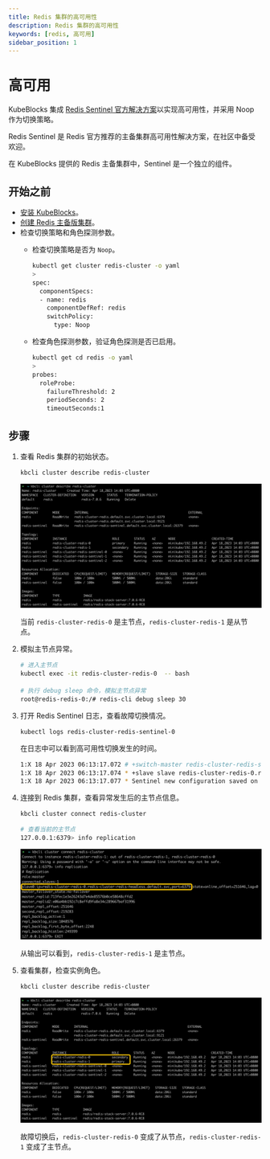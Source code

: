 ```yaml
---
title: Redis 集群的高可用性
description: Redis 集群的高可用性
keywords: [redis, 高可用]
sidebar_position: 1
---
```


# 高可用

KubeBlocks 集成 [Redis Sentinel 官方解决方案](https://redis.io/docs/management/sentinel/)以实现高可用性，并采用 Noop 作为切换策略。

Redis Sentinel 是 Redis 官方推荐的主备集群高可用性解决方案，在社区中备受欢迎。

在 KubeBlocks 提供的 Redis 主备集群中，Sentinel 是一个独立的组件。

## 开始之前

* [安装 KubeBlocks](./../../installation/install-with-kbcli/install-kubeblocks-with-kbcli.md)。
* [创建 Redis 主备版集群](./../../kubeblocks-for-redis/cluster-management/create-and-connect-to-a-redis-cluster.md#创建集群)。
* 检查切换策略和角色探测参数。
  * 检查切换策略是否为 `Noop`。

    ```bash
    kubectl get cluster redis-cluster -o yaml
    >
    spec:
      componentSpecs:
      - name: redis
        componentDefRef: redis
        switchPolicy:
          type: Noop
    ```

  * 检查角色探测参数，验证角色探测是否已启用。

    ```bash
    kubectl get cd redis -o yaml
    >
    probes:
      roleProbe:
        failureThreshold: 2
        periodSeconds: 2
        timeoutSeconds:1
    ```

## 步骤

1. 查看 Redis 集群的初始状态。

   ```bash
   kbcli cluster describe redis-cluster
   ```

   ![Redis cluster original status](./../../../img/redis-high-availability-initial-status.png)

   当前 `redis-cluster-redis-0` 是主节点，`redis-cluster-redis-1` 是从节点。

2. 模拟主节点异常。

   ```bash
   # 进入主节点
   kubectl exec -it redis-cluster-redis-0  -- bash

   # 执行 debug sleep 命令，模拟主节点异常
   root@redis-redis-0:/# redis-cli debug sleep 30
   ```

3. 打开 Redis Sentinel 日志，查看故障切换情况。

   ```bash
   kubectl logs redis-cluster-redis-sentinel-0
   ```

   在日志中可以看到高可用性切换发生的时间。

   ```bash
   1:X 18 Apr 2023 06:13:17.072 # +switch-master redis-cluster-redis-sentinel redis-cluster-redis-0.redis-cluster-redis-headless.default.svc 6379 redis-cluster-redis-1.redis-cluster-redis-headless.default.svc 6379
   1:X 18 Apr 2023 06:13:17.074 * +slave slave redis-cluster-redis-0.redis-cluster-redis-headless.default.svc:6379 redis-cluster-redis-0.redis-cluster-redis-headless.default.svc 6379 @ redis-cluster-redis-sentinel redis-cluster-redis-1.redis-cluster-redis-headless.default.svc 6379
   1:X 18 Apr 2023 06:13:17.077 * Sentinel new configuration saved on disk
   ```

4. 连接到 Redis 集群，查看异常发生后的主节点信息。

   ```bash
   kbcli cluster connect redis-cluster
   ```

   ```bash
   # 查看当前的主节点
   127.0.0.1:6379> info replication
   ```

   ![Redis info replication](./../../../img/redis-high-availability-status-after-exception.png)

   从输出可以看到，`redis-cluster-redis-1` 是主节点。

5. 查看集群，检查实例角色。

   ```bash
   kbcli cluster describe redis-cluster
   ```

   ![Redis cluster status after HA](./../../../img/redis-high-availability-role.png)

   故障切换后，`redis-cluster-redis-0` 变成了从节点，`redis-cluster-redis-1` 变成了主节点。
